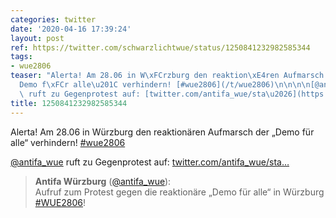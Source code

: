 ```yaml
---
categories: twitter
date: '2020-04-16 17:39:24'
layout: post
ref: https://twitter.com/schwarzlichtwue/status/1250841232982585344
tags:
- wue2806
teaser: "Alerta! Am 28.06 in W\xFCrzburg den reaktion\xE4ren Aufmarsch der \u201E\
  Demo f\xFCr alle\u201C verhindern! [#wue2806](/t/wue2806)\n\n\n\n[@antifa_wue](https://twitter.com/antifa_wue)\
  \ ruft zu Gegenprotest auf: [twitter.com/antifa_wue/sta\u2026](https://twitter.com/antifa_wue/status/1250826837564981248)"
title: 1250841232982585344
---
```

Alerta! Am 28.06 in Würzburg den reaktionären Aufmarsch der „Demo für alle“ verhindern! [#wue2806](/t/wue2806)



[@antifa_wue](https://twitter.com/antifa_wue) ruft zu Gegenprotest auf: [twitter.com/antifa_wue/sta…](https://twitter.com/antifa_wue/status/1250826837564981248)
> <b>Antifa Würzburg</b> ([@antifa_wue](https://twitter.com/antifa_wue)):  
>Aufruf zum Protest gegen die reaktionäre „Demo für alle“ in Würzburg [#WUE2806](/t/wue2806)!   

